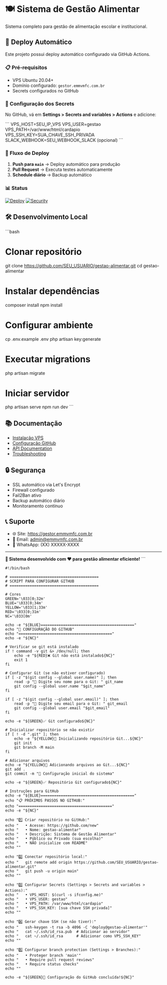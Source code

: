 # 🍽️ Sistema de Gestão Alimentar

Sistema completo para gestão de alimentação escolar e institucional.

## 🚀 Deploy Automático

Este projeto possui deploy automático configurado via GitHub Actions.

### 📋 Pré-requisitos

- VPS Ubuntu 20.04+
- Domínio configurado: `gestor.emmvmfc.com.br`
- Secrets configurados no GitHub

### 🔧 Configuração dos Secrets

No GitHub, vá em **Settings > Secrets and variables > Actions** e adicione:

\`\`\`
VPS_HOST=SEU_IP_VPS
VPS_USER=gestao
VPS_PATH=/var/www/html/cardapio
VPS_SSH_KEY=SUA_CHAVE_SSH_PRIVADA
SLACK_WEBHOOK=SEU_WEBHOOK_SLACK (opcional)
\`\`\`

### 🌊 Fluxo de Deploy

1. **Push para `main`** → Deploy automático para produção
2. **Pull Request** → Executa testes automaticamente
3. **Schedule diário** → Backup automático

### 📊 Status

[![Deploy](https://github.com/SIWUMS/gestao-alimentar/workflows/Deploy%20para%20VPS/badge.svg)](https://github.com/SEU_USUARIO/gestao-alimentar/actions)
[![Security](https://github.com/SIWUMS/gestao-alimentar/workflows/Verificações%20de%20Segurança/badge.svg)](https://github.com/SEU_USUARIO/gestao-alimentar/actions)

## 🛠️ Desenvolvimento Local

\`\`\`bash
# Clonar repositório
git clone https://github.com/SEU_USUARIO/gestao-alimentar.git
cd gestao-alimentar

# Instalar dependências
composer install
npm install

# Configurar ambiente
cp .env.example .env
php artisan key:generate

# Executar migrations
php artisan migrate

# Iniciar servidor
php artisan serve
npm run dev
\`\`\`

## 📚 Documentação

- [Instalação VPS](docs/INSTALACAO_VPS.md)
- [Configuração GitHub](docs/GITHUB_CONFIG.md)
- [API Documentation](docs/API.md)
- [Troubleshooting](docs/TROUBLESHOOTING.md)

## 🔒 Segurança

- SSL automático via Let's Encrypt
- Firewall configurado
- Fail2Ban ativo
- Backup automático diário
- Monitoramento contínuo

## 📞 Suporte

- 🌐 Site: https://gestor.emmvmfc.com.br
- 📧 Email: admin@emmvmfc.com.br
- 📱 WhatsApp: (XX) XXXXX-XXXX

---

**🎉 Sistema desenvolvido com ❤️ para gestão alimentar eficiente!**
\`\`\`

```shellscript file="scripts/setup_github.sh"
#!/bin/bash

# ========================================
# SCRIPT PARA CONFIGURAR GITHUB
# ========================================

# Cores
GREEN='\033[0;32m'
BLUE='\033[0;34m'
YELLOW='\033[1;33m'
RED='\033[0;31m'
NC='\033[0m'

echo -e "${BLUE}=========================================="
echo "🐙 CONFIGURAÇÃO DO GITHUB"
echo "=========================================="
echo -e "${NC}"

# Verificar se git está instalado
if ! command -v git &> /dev/null; then
    echo -e "${RED}❌ Git não está instalado${NC}"
    exit 1
fi

# Configurar Git (se não estiver configurado)
if [ -z "$(git config --global user.name)" ]; then
    read -p "📝 Digite seu nome para o Git: " git_name
    git config --global user.name "$git_name"
fi

if [ -z "$(git config --global user.email)" ]; then
    read -p "📧 Digite seu email para o Git: " git_email
    git config --global user.email "$git_email"
fi

echo -e "${GREEN}✅ Git configurado${NC}"

# Inicializar repositório se não existir
if [ ! -d ".git" ]; then
    echo -e "${YELLOW}🔄 Inicializando repositório Git...${NC}"
    git init
    git branch -M main
fi

# Adicionar arquivos
echo -e "${YELLOW}📁 Adicionando arquivos ao Git...${NC}"
git add .
git commit -m "🚀 Configuração inicial do sistema"

echo -e "${GREEN}✅ Repositório Git configurado${NC}"

# Instruções para GitHub
echo -e "${BLUE}=========================================="
echo "📋 PRÓXIMOS PASSOS NO GITHUB:"
echo "=========================================="
echo -e "${NC}"

echo "1️⃣ Criar repositório no GitHub:"
echo "   • Acesse: https://github.com/new"
echo "   • Nome: gestao-alimentar"
echo "   • Descrição: Sistema de Gestão Alimentar"
echo "   • Público ou Privado (sua escolha)"
echo "   • NÃO inicialize com README"
echo ""

echo "2️⃣ Conectar repositório local:"
echo "   git remote add origin https://github.com/SEU_USUARIO/gestao-alimentar.git"
echo "   git push -u origin main"
echo ""

echo "3️⃣ Configurar Secrets (Settings > Secrets and variables > Actions):"
echo "   • VPS_HOST: $(curl -s ifconfig.me)"
echo "   • VPS_USER: gestao"
echo "   • VPS_PATH: /var/www/html/cardapio"
echo "   • VPS_SSH_KEY: [sua chave SSH privada]"
echo ""

echo "4️⃣ Gerar chave SSH (se não tiver):"
echo "   ssh-keygen -t rsa -b 4096 -C 'deploy@gestao-alimentar'"
echo "   cat ~/.ssh/id_rsa.pub  # Adicionar ao servidor"
echo "   cat ~/.ssh/id_rsa      # Adicionar como VPS_SSH_KEY"
echo ""

echo "5️⃣ Configurar branch protection (Settings > Branches):"
echo "   • Proteger branch 'main'"
echo "   • Require pull request reviews"
echo "   • Require status checks"
echo ""

echo -e "${GREEN}🎉 Configuração do GitHub concluída!${NC}"
